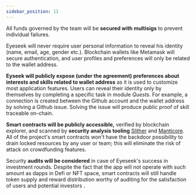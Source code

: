 ```yaml
---
sidebar_position: 11
---
```



All funds governed by the team will be **secured with multisigs** to prevent individual failures.

Eyeseek will never require user personal information to reveal his identity (name, email, age, gender etc.). Blockchain wallets like Metamask will secure authentication, and user profiles and preferences will only be related to the wallet address.

**Eyseek will publicly expose (under the agreement) preferences about interests and skills related to wallet address** as it is used to customize most application features. Users can reveal their identity only by themselves by completing a specific task in module _Quests_. For example, a connection is created between the Github account and the wallet address by solving a Github issue. Solving the issue will produce public proof of skill traceable on-chain.

**Smart contracts will be publicly accessible,** verified by blockchain explorer, and scanned by **security analysis tooling** [Slither](https://github.com/crytic/slither) and [Manticore](https://github.com/trailofbits/manticore). All of the project's smart contracts won't have the backdoor possibility to drain locked resources by any user or team; this will eliminate the risk of attack on crowdfunding features.

Security **audits will be considered** in case of Eyeseek's success in investment rounds. Despite the fact that the app will not operate with such amount as dapps in Defi or NFT space, smart contracts will still handle token supply and reward distribution worthy of auditing for the satisfaction of users and potential investors **.**
